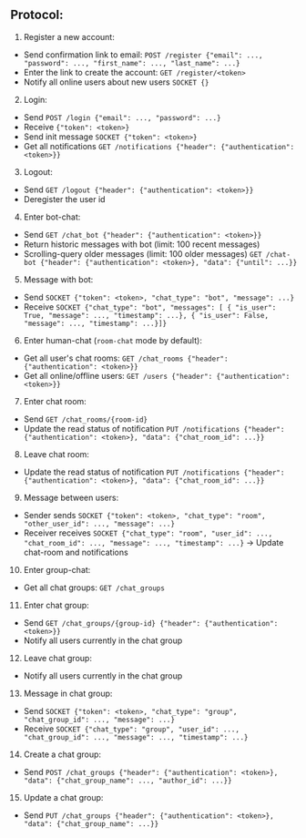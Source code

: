 ## Protocol:

1. Register a new account:

- Send confirmation link to email: `POST /register {"email": ..., "password": ..., "first_name": ..., "last_name": ...}`
- Enter the link to create the account: `GET /register/<token>`
- Notify all online users about new users `SOCKET {}`

2. Login:

- Send `POST /login {"email": ..., "password": ...}`
- Receive `{"token": <token>}`
- Send init message `SOCKET {"token": <token>}`
- Get all notifications `GET /notifications {"header": {"authentication": <token>}}`

3. Logout:

- Send `GET /logout {"header": {"authentication": <token>}}`
- Deregister the user id

4. Enter bot-chat:

- Send `GET /chat_bot {"header": {"authentication": <token>}}`
- Return historic messages with bot (limit: 100 recent messages)
- Scrolling-query older messages (limit: 100 older messages) `GET /chat-bot {"header": {"authentication": <token>}, "data": {"until": ...}}`

5. Message with bot:

- Send `SOCKET {"token": <token>, "chat_type": "bot", "message": ...}`
- Receive `SOCKET {"chat_type": "bot", "messages": [ { "is_user": True, "message": ..., "timestamp": ...}, { "is_user": False, "message": ..., "timestamp": ...}]}`

6. Enter human-chat (`room-chat` mode by default):

- Get all user's chat rooms: `GET /chat_rooms {"header": {"authentication": <token>}}`
- Get all online/offline users: `GET /users {"header": {"authentication": <token>}}`

7. Enter chat room:

- Send `GET /chat_rooms/{room-id}`
- Update the read status of notification `PUT /notifications {"header": {"authentication": <token>}, "data": {"chat_room_id": ...}}`

8. Leave chat room:

- Update the read status of notification `PUT /notifications {"header": {"authentication": <token>}, "data": {"chat_room_id": ...}}`

9. Message between users:

- Sender sends `SOCKET {"token": <token>, "chat_type": "room", "other_user_id": ..., "message": ...}`
- Receiver receives `SOCKET {"chat_type": "room", "user_id": ..., "chat_room_id": ..., "message": ..., "timestamp": ...}` -> Update chat-room and notifications

10. Enter group-chat:

- Get all chat groups: `GET /chat_groups`

11. Enter chat group:

- Send `GET /chat_groups/{group-id} {"header": {"authentication": <token>}}`
- Notify all users currently in the chat group

12. Leave chat group:

- Notify all users currently in the chat group

13. Message in chat group:

- Send `SOCKET {"token": <token>, "chat_type": "group", "chat_group_id": ..., "message": ...}`
- Receive `SOCKET {"chat_type": "group", "user_id": ..., "chat_group_id": ..., "message": ..., "timestamp": ...}`

14. Create a chat group:

- Send `POST /chat_groups {"header": {"authentication": <token>}, "data": {"chat_group_name": ..., "author_id": ...}}`

15. Update a chat group:

- Send `PUT /chat_groups {"header": {"authentication": <token>}, "data": {"chat_group_name": ...}}`
